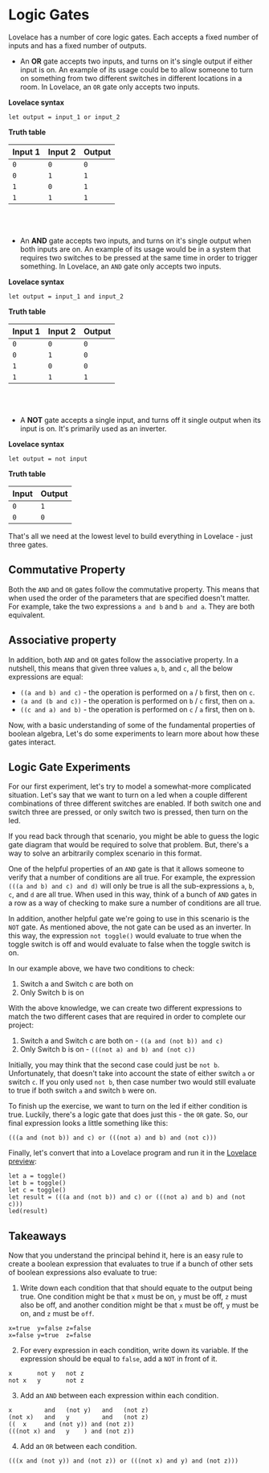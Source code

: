 # Logic Gates

Lovelace has a number of core logic gates. Each accepts a fixed number of inputs and has a fixed
number of outputs.

- An **OR** gate accepts two inputs, and turns on it's single output if either input is on. An
  example of its usage could be to allow someone to turn on something from two different switches in
  different locations in a room. In Lovelace, an `OR` gate only accepts two inputs.

**Lovelace syntax**
```
let output = input_1 or input_2
```

**Truth table**

| Input 1 | Input 2 | Output |
|---------|---------|--------|
| `0` | `0` | `0` |
| `0` | `1` | `1` |
| `1` | `0` | `1` |
| `1` | `1` | `1` |

<br />
<br />

- An **AND** gate accepts two inputs, and turns on it's single output when both inputs are on. An
  example of its usage would be in a system that requires two switches to be pressed at the same
  time in order to trigger something. In Lovelace, an `AND` gate only accepts two inputs.

**Lovelace syntax**
```
let output = input_1 and input_2
```

**Truth table**

| Input 1 | Input 2 | Output |
|---------|---------|--------|
| `0` | `0` | `0` |
| `0` | `1` | `0` |
| `1` | `0` | `0` |
| `1` | `1` | `1` |

<br />
<br />

- A **NOT** gate accepts a single input, and turns off it single output when its input is on. It's
  primarily used as an inverter.

**Lovelace syntax**
```
let output = not input
```

**Truth table**

| Input | Output |
|-------|--------|
| `0` | `1` |
| `0` | `0` |

That's all we need at the lowest level to build everything in Lovelace - just three gates.

## Commutative Property

Both the `AND` and `OR` gates follow the commutative property. This means that when used the order
of the parameters that are specified doesn't matter. For example, take the two expressions `a and b`
and `b and a`. They are both equivalent.

## Associative property

In addition, both `AND` and `OR` gates follow the associative property. In a nutshell, this means
that given three values `a`, `b`, and `c`, all the below expressions are equal:

- `((a and b) and c)` - the operation is performed on `a` / `b` first, then on `c`.
- `(a and (b and c))` - the operation is performed on `b` / `c` first, then on `a`.
- `((c and a) and b)` - the operation is performed on `c` / `a` first, then on `b`.

Now, with a basic understanding of some of the fundamental properties of boolean algebra, Let's do
some experiments to learn more about how these gates interact.

## Logic Gate Experiments

For our first experiment, let's try to model a somewhat-more complicated situation. Let's say that
we want to turn on a led when a couple different combinations of three different switches are
enabled. If both switch one and switch three are pressed, or only switch two is pressed, then turn
on the led.

If you read back through that scenario, you might be able to guess the logic gate diagram that would
be required to solve that problem. But, there's a way to solve an arbitrarily complex scenario in
this format.

One of the helpful properties of an `AND` gate is that it allows someone to verify that a number of
conditions are all true. For example, the expression `(((a and b) and c) and d)` will only be true
is all the sub-expressions `a`, `b`, `c`, and `d` are all true. When used in this way, think of a
bunch of `AND` gates in a row as a way of checking to make sure a number of conditions are all true.

In addition, another helpful gate we're going to use in this scenario is the `NOT` gate. As
mentioned above, the not gate can be used as an inverter. In this way, the expression `not toggle()`
would evaluate to true when the toggle switch is off and would evaluate to false when the toggle
switch is on.

In our example above, we have two conditions to check:
1. Switch a and Switch c are both on
2. Only Switch b is on

With the above knowledge, we can create two different expressions to match the two different cases
that are required in order to complete our project:
1. Switch a and Switch c are both on - `((a and (not b)) and c)`
2. Only Switch b is on - `(((not a) and b) and (not c))`

Initially, you may think that the second case could just be `not b`. Unfortunately, that
doesn't take into account the state of either switch `a` or switch `c`. If you only used `not b`,
then case number two would still evaluate to true if both switch `a` and switch `b` were on.

To finish up the exercise, we want to turn on the led if either condition is true. Luckily, there's
a logic gate that does just this - the `OR` gate. So, our final expression looks a little something
like this:

```
(((a and (not b)) and c) or (((not a) and b) and (not c)))
```

Finally, let's convert that into a Lovelace program and run it in the [Lovelace
preview](https://lovelace-preview.surge.sh):
```
let a = toggle()
let b = toggle()
let c = toggle()
let result = (((a and (not b)) and c) or (((not a) and b) and (not c)))
led(result)
```


## Takeaways
Now that you understand the principal behind it, here is an easy rule to create a boolean expression
that evaluates to true if a bunch of other sets of boolean expressions also evaluate to true:

1. Write down each condition that that should equate to the output being true. One condition might
   be that `x` must be on, `y` must be off, `z` must also be off, and another condition might be
   that `x` must be off, `y` must be on, and `z` must be `off`.

```
x=true  y=false z=false
x=false y=true  z=false
```

2. For every expression in each condition, write down its variable. If the expression should be
   equal to `false`, add a `NOT` in front of it.

```
x       not y   not z
not x   y       not z
```

3. Add an `AND` between each expression within each condition.

```
x         and   (not y)   and   (not z)
(not x)   and   y         and   (not z)
((  x     and (not y)) and (not z))
(((not x) and   y    ) and (not z))
```

4. Add an `OR` between each condition.

```
(((x and (not y)) and (not z)) or (((not x) and y) and (not z)))
```
